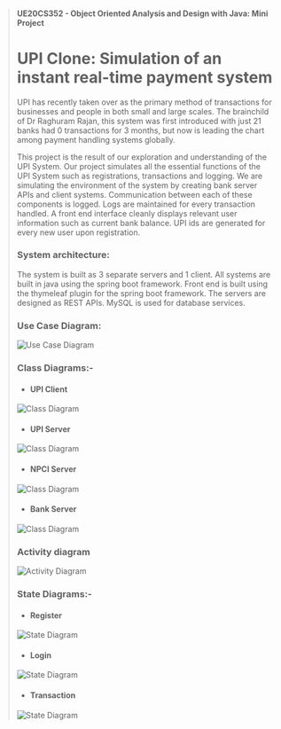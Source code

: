 >#### UE20CS352 - Object Oriented Analysis and Design with Java: Mini Project
> # UPI Clone: Simulation of an instant real-time payment system
> UPI has recently taken over as the primary method of transactions for businesses and people in both small and large scales. The brainchild of Dr Raghuram Rajan, this system was first introduced with just 21 banks had 0 transactions for 3 months, but now is leading the chart among payment handling systems globally.
> 
>This project is the result of our exploration and understanding of the UPI System. Our project simulates all the essential functions of the UPI System such as registrations, transactions and logging. We are simulating the environment of the system by creating bank server APIs and client systems. Communication between each of these components is logged. Logs are maintained for every transaction handled. A front end interface cleanly displays relevant user information such as current bank balance. UPI ids are generated for every new user upon registration. 
>
>### System architecture:
>The system is built as 3 separate servers and 1 client. All systems are built in java using the spring boot framework. Front end is built using the thymeleaf plugin for the spring boot framework. The servers are designed as REST APIs. MySQL is used for database services.
>### Use Case Diagram:
>![Use Case Diagram](diagrams/useCase.jpg?raw=true "Use Case Diagram")
>### Class Diagrams:-
>- #### UPI Client
>![Class Diagram](diagrams/classDiagramClient.jpg?raw=true "Client class Diagram")
>- #### UPI Server
>![Class Diagram](diagrams/classDiagramUPIServer.jpg?raw=true "Client class Diagram")
>-  #### NPCI Server
>![Class Diagram](diagrams/classDiagramNPCIServer.jpg?raw=true "Client class Diagram")
>-  #### Bank Server
>![Class Diagram](diagrams/classDiagramBankServer.jpg?raw=true "Client class Diagram")
>### Activity diagram
>![Activity Diagram](diagrams/ActivityDiagram.jpg?raw=true "Activity Diagram")
>### State Diagrams:-
>- #### Register
>![State Diagram](diagrams/StateDiagramRegister.jpg?raw=true "Register State Diagram")
>- #### Login
>![State Diagram](diagrams/StateDiagramLogin.jpg?raw=true "Login state Diagram")
>- #### Transaction
>![State Diagram](diagrams/StateDiagramTransaction.jpg?raw=true "Transaction state Diagram")
